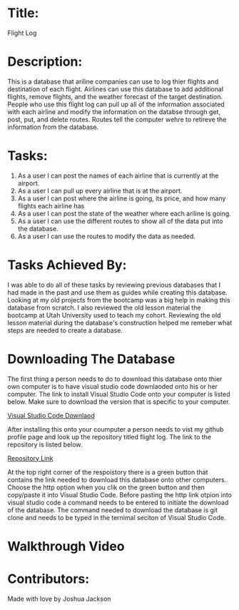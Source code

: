 # Title:
Flight Log

# Description:
This is a database that ariline companies can use to log thier flights and destination of each flight. 
Airlines can use this database to add additional flights, remove flights, and the weather forecast of the
target destination. People who use this flight log can pull up all of the information associated with each 
airline and modify the information on the databse through get, post, put, and delete routes. Routes tell 
the computer wehre to retireve the information from the database.  

# Tasks:
1. As a user I can post the names of each airline that is currently at the airport.
2. As a user I can pull up every airline that is at the airport.
3. As a user I can post where the airline is going, its price, and how many flights each airline has
4. As a user I can post the state of the weather where each ariline is going. 
5. As a user I can use the different routes to show all of the data put into the database.
6. As a user I can use the routes to modify the data as needed. 

# Tasks Achieved By: 
I was able to do all of these tasks by reviewing previous databases that I had made in the past and use 
them as guides while creating this database. Looking at my old projects from the bootcamp was a big help 
in making this database from scratch. I also reviewed the old lesson material the bootcamp at Utah University 
used to teach my cohort. Reviewing the old lesson material during the database's construction helped me remeber 
what steps are needed to create a database. 

# Downloading The Database
The first thing a person needs to do to download this database onto thier own computer is to have visual studio code downlaoded
onto his or her computer. The link to install Visual Studio Code onto your computer is listed below. Make sure to download the version
that is specific to your computer. 

<a href="https://code.visualstudio.com/download">Visual Studio Code Downlaod</a>

After installing this onto your coumputer a person needs to vist my github profile page and look up the repository titled 
flight log. The link to the repository is listed below.

<a href="https://github.com/Joker282855/mongoose-database-again">Repository Link</a>

At the top right corner of the respoistory there is a green button that contains the link needed to download this database
onto other computers. Choose the http option when you clik on the green button and then copy/paste it into Visual Studio 
Code. Before pasting the http link otpion into visual studio code a command needs to be entered to initiate the download
of the database. The command needed to download the database is git clone and needs to be typed in the ternimal
seciton of Visual Studio Code.

# Walkthrough Video

# Contributors:
Made with love by Joshua Jackson